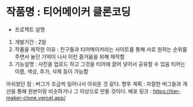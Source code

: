 # 작품명 : 티어메이커 클론코딩

- 프로젝트 설명
1. 개발기간 : 2일
2. 작품을 제작한 이유 : 친구들과 티어메이커라는 사이트를 통해 서로 원하는 순위를 주면서 놀던 기억이 나서 이런 즐거움을 위해 제작함
3. 기능설명 : 사진을 업로드 하고 그것을 티어에 끌어 넣어서 공유할 수 있음 티어는 이름, 색상, 추가, 삭제 등이 가능함

아쉬웠던 점 : 버그가 조금씩 일어나서 아쉬운 것 같다.
향후 계획 : 자잘한 버그들과 개선을 통해 원본이랑 비슷하거나 그 이상으로 만들 것이다.
배포 링크 : https://tier-maker-clone.vercel.app/
